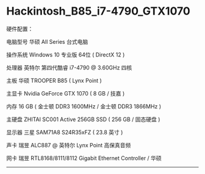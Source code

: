 # Hackintosh_B85_i7-4790_GTX1070

硬件配置：

  电脑型号            华硕 All Series 台式电脑
 

  操作系统            Windows 10 专业版 64位 ( DirectX 12 )
  

  处理器              英特尔 第四代酷睿 i7-4790 @ 3.60GHz 四核
  
  主板                华硕 TROOPER B85 ( Lynx Point )

  主显卡              Nvidia GeForce GTX 1070 ( 8 GB / 技嘉 )

  内存                16 GB ( 金士顿 DDR3 1600MHz / 金士顿 DDR3 1866MHz )

  主硬盘               ZHITAI SC001 Active 256GB SSD ( 256 GB / 固态硬盘 )

  显示器              三星 SAM71A8 S24R35xFZ ( 23.8 英寸  )

  声卡                瑞昱 ALC887 @ 英特尔 Lynx Point  高保真音频

  网卡                瑞昱 RTL8168/8111/8112 Gigabit Ethernet Controller / 华硕
  


---


